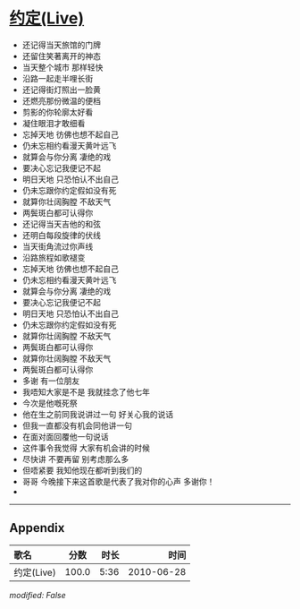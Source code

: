 # [约定(Live)](https://music.163.com/song?id=64443)

* 还记得当天旅馆的门牌
* 还留住笑著离开的神态
* 当天整个城市 那样轻快
* 沿路一起走半哩长街
* 还记得街灯照出一脸黄
* 还燃亮那份微温的便档
* 剪影的你轮廓太好看
* 凝住眼泪才敢细看
* 忘掉天地 彷佛也想不起自己
* 仍未忘相约看漫天黄叶远飞
* 就算会与你分离 凄绝的戏
* 要决心忘记我便记不起
* 明日天地 只恐怕认不出自己
* 仍未忘跟你约定假如没有死
* 就算你壮阔胸膛 不敌天气
* 两鬓斑白都可认得你
* 还记得当天吉他的和弦
* 还明白每段旋律的伏线
* 当天街角流过你声线
* 沿路旅程如歌褪变
* 忘掉天地 彷佛也想不起自己
* 仍未忘相约看漫天黄叶远飞
* 就算会与你分离 凄绝的戏
* 要决心忘记我便记不起
* 明日天地 只恐怕认不出自己
* 仍未忘跟你约定假如没有死
* 就算你壮阔胸膛 不敌天气
* 两鬓斑白都可认得你
* 就算你壮阔胸膛 不敌天气
* 两鬓斑白都可认得你
* 多谢 有一位朋友
* 我唔知大家是不是 我就挂念了他七年
* 今次是他嘅死祭
* 他在生之前同我说讲过一句 好关心我的说话
* 但我一直都没有机会同他讲一句
* 在面对面回覆他一句说话
* 这件事令我觉得 大家有机会讲的时候
* 尽快讲 不要再留 别考虑那么多
* 但唔紧要 我知他现在都听到我们的
* 哥哥 今晚接下来这首歌是代表了我对你的心声 多谢你！
* 


---

## Appendix

|歌名|分数|时长|时间|
|:---|:---:|---:|---:|
|约定(Live)|100.0|5:36|2010-06-28

*modified: False*